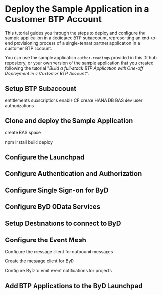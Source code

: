 # Deploy the Sample Application in a Customer BTP Account

This tutorial guides you through the steps to deploy and configure the sample application in a dedicated BTP subaccount, representing an end-to-end provisioning process of a single-tenant partner application in a customer BTP account.

You can use the sample application `author-readings` provided in this Github repository, or your own version of the sample application that you created following the tutorial "*Build a full-stack BTP Application with One-off Deployment in a Customer BTP Account*".

## Setup BTP Subaccount

entitlements
subscriptions
enable CF
create HANA DB
BAS
dev user authorizations

## Clone and deploy the Sample Application

create BAS space

npm install
build
deploy

## Configure the Launchpad


## Configure Authentication and Authorization


## Configure Single Sign-on for ByD


## Configure ByD OData Services


## Setup Destinations to connect to ByD


## Configure the Event Mesh

Configure the message client for outbound messages

Create the message client for ByD

Configure ByD to emit event notifications for projects

## Add BTP Applications to the ByD Launchpad

